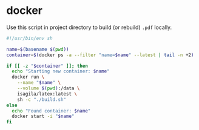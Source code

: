 # docker

Use this script in project directory to build (or rebuild) `.pdf` locally.

```sh
#!/usr/bin/env sh

name=$(basename $(pwd))
container=$(docker ps -a --filter "name=$name" --latest | tail -n +2)

if [[ -z "$container" ]]; then
  echo "Starting new container: $name"
  docker run \
    --name "$name" \
    --volume $(pwd):/data \
    isagila/latex:latest \
    sh -c "./build.sh"
else
  echo "Found container: $name"
  docker start -i "$name"
fi
```
